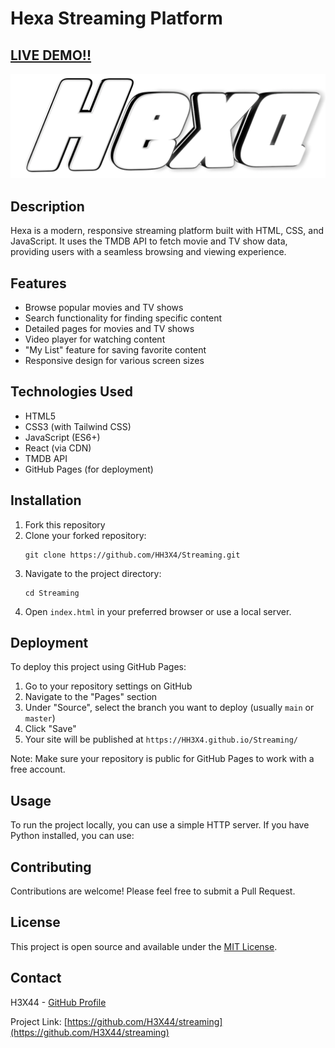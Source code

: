 # Hexa Streaming Platform

## [LIVE DEMO!!](https://hh3x4.github.io/Streaming/)

![Hexa Logo](./images/logo.png)

## Description

Hexa is a modern, responsive streaming platform built with HTML, CSS, and JavaScript. It uses the TMDB API to fetch movie and TV show data, providing users with a seamless browsing and viewing experience.

## Features

- Browse popular movies and TV shows
- Search functionality for finding specific content
- Detailed pages for movies and TV shows
- Video player for watching content
- "My List" feature for saving favorite content
- Responsive design for various screen sizes

## Technologies Used

- HTML5
- CSS3 (with Tailwind CSS)
- JavaScript (ES6+)
- React (via CDN)
- TMDB API
- GitHub Pages (for deployment)

## Installation

1. Fork this repository
2. Clone your forked repository:
   ```
   git clone https://github.com/HH3X4/Streaming.git
   ```
3. Navigate to the project directory:
   ```
   cd Streaming
   ```
4. Open `index.html` in your preferred browser or use a local server.

## Deployment

To deploy this project using GitHub Pages:

1. Go to your repository settings on GitHub
2. Navigate to the "Pages" section
3. Under "Source", select the branch you want to deploy (usually `main` or `master`)
4. Click "Save"
5. Your site will be published at `https://HH3X4.github.io/Streaming/`

Note: Make sure your repository is public for GitHub Pages to work with a free account.

## Usage

To run the project locally, you can use a simple HTTP server. If you have Python installed, you can use:


## Contributing

Contributions are welcome! Please feel free to submit a Pull Request.

## License

This project is open source and available under the [MIT License](LICENSE).

## Contact

H3X44 - [GitHub Profile](https://github.com/H3X44)

Project Link: [https://github.com/H3X44/streaming](https://github.com/H3X44/streaming)
